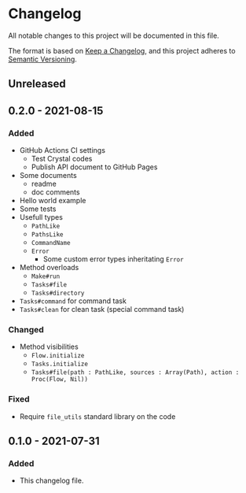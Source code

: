 <!-- markdownlint-disable no-duplicate-header -->

# Changelog

All notable changes to this project will be documented in this file.

The format is based on [Keep a Changelog](https://keepachangelog.com/en/1.0.0/),
and this project adheres to [Semantic Versioning](https://semver.org/spec/v2.0.0.html).

## Unreleased

## 0.2.0 - 2021-08-15

### Added

- GitHub Actions CI settings
  - Test Crystal codes
  - Publish API document to GitHub Pages
- Some documents
  - readme
  - doc comments
- Hello world example
- Some tests
- Usefull types
  - `PathLike`
  - `PathsLike`
  - `CommandName`
  - `Error`
    - Some custom error types inheritating `Error`
- Method overloads
  - `Make#run`
  - `Tasks#file`
  - `Tasks#directory`
- `Tasks#command` for command task
- `Tasks#clean` for clean task (special command task)

### Changed

- Method visibilities
  - `Flow.initialize`
  - `Tasks.initialize`
  - `Tasks#file(path : PathLike, sources : Array(Path), action : Proc(Flow, Nil))`

### Fixed

- Require `file_utils` standard library on the code

## 0.1.0 - 2021-07-31

### Added

- This changelog file.
